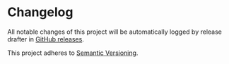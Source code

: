 # Changelog 

All notable changes of this project will be automatically logged by release drafter in 
[GitHub releases](https://github.com/jenkinsci/forensics-api-plugin/releases). 

This project adheres to [Semantic Versioning](https://semver.org/spec/v2.0.0.html).
